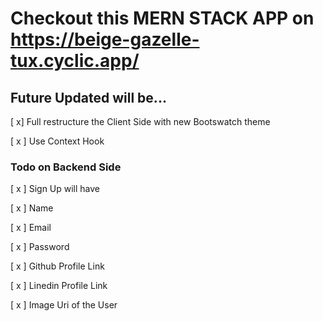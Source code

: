 # Checkout this MERN STACK APP on https://beige-gazelle-tux.cyclic.app/

## Future Updated will be...

[ x] Full restructure the Client Side with new Bootswatch theme

[ x ] Use Context Hook

### Todo on Backend Side

[ x ] Sign Up will have

[ x ] Name

[ x ] Email

[ x ] Password

[ x ] Github Profile Link

[ x ] Linedin Profile Link

[ x ] Image Uri of the User

